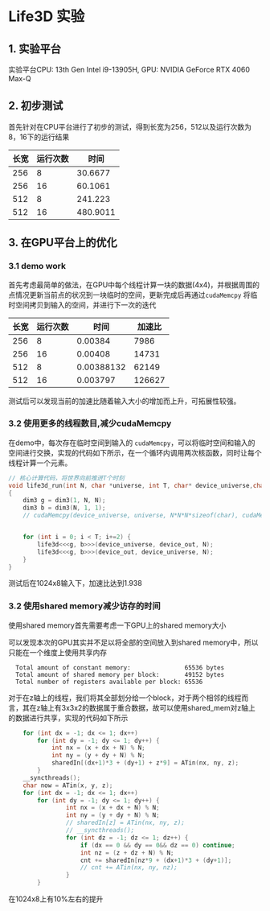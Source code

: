 # Life3D 实验

## 1. 实验平台

实验平台CPU: 13th Gen Intel i9-13905H, GPU: NVIDIA GeForce RTX 4060 Max-Q

## 2. 初步测试

首先针对在CPU平台进行了初步的测试，得到长宽为256，512以及运行次数为8，16下的运行结果

|长宽|运行次数|时间|
|-|-|-|
|256|8|30.6677|
|256|16|60.1061|
|512|8|241.223|
|512|16|480.9011|

## 3. 在GPU平台上的优化

### 3.1 demo work
首先考虑最简单的做法，在GPU中每个线程计算一块的数据(4x4)，并根据周围的点情况更新当前点的状况到一块临时的空间，更新完成后再通过`cudaMemcpy` 将临时空间拷贝到输入的空间，并进行下一次的迭代

|长宽|运行次数|时间|加速比|
|-|-|-|-|
|256|8|0.00384|7986|
|256|16|0.00408|14731|
|512|8|0.00388132|62149|
|512|16|0.003797|126627|

测试后可以发现当前的加速比随着输入大小的增加而上升，可拓展性较强。


### 3.2 使用更多的线程数目,减少cudaMemcpy

在demo中，每次存在临时空间到输入的 `cudaMemcpy`，可以将临时空间和输入的空间进行交换，实现的代码如下所示，在一个循环内调用两次核函数，同时让每个线程计算一个元素。

```c
// 核心计算代码，将世界向前推进T个时刻
void life3d_run(int N, char *universe, int T, char* device_universe,char* device_out)
{
    dim3 g = dim3(1, N, N);
    dim3 b = dim3(N, 1, 1);
    // cudaMemcpy(device_universe, universe, N*N*N*sizeof(char), cudaMemcpyHostToDevice);


    for (int i = 0; i < T; i+=2) {
        life3d<<<g, b>>>(device_universe, device_out, N);
        life3d<<<g, b>>>(device_out, device_universe, N);
    }
}
```
测试后在1024x8输入下，加速比达到1.938

### 3.2 使用shared memory减少访存的时间

使用shared memory首先需要考虑一下GPU上的shared memory大小

可以发现本次的GPU其实并不足以将全部的空间放入到shared memory中，所以只能在一个维度上使用共享内存

```shell
  Total amount of constant memory:               65536 bytes
  Total amount of shared memory per block:       49152 bytes
  Total number of registers available per block: 65536
```

对于在z轴上的线程，我们将其全部划分给一个block，对于两个相邻的线程而言，其在z轴上有3x3x2的数据属于重合数据，故可以使用shared_mem对z轴上的数据进行共享，实现的代码如下所示

```c
    for (int dx = -1; dx <= 1; dx++)
        for (int dy = -1; dy <= 1; dy++) {
            int nx = (x + dx + N) % N;
            int ny = (y + dy + N) % N;
            sharedIn[(dx+1)*3 + (dy+1) + z*9] = ATin(nx, ny, z);
        }
    __syncthreads();
    char now = ATin(x, y, z);
    for (int dx = -1; dx <= 1; dx++)
        for (int dy = -1; dy <= 1; dy++) {
                int nx = (x + dx + N) % N;
                int ny = (y + dy + N) % N;
                // sharedIn[z] = ATin(nx, ny, z);
                // __syncthreads();
                for (int dz = -1; dz <= 1; dz++) { 
                    if (dx == 0 && dy == 0&& dz == 0) continue;
                    int nz = (z + dz + N) % N;
                    cnt += sharedIn[nz*9 + (dx+1)*3 + (dy+1)];
                    // cnt += ATin(nx, ny, nz);
                }
        }
```
在1024x8上有10%左右的提升
